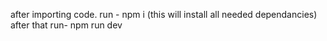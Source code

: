 after importing code.
run - npm i (this will install all needed dependancies) 
after that run- npm run dev
